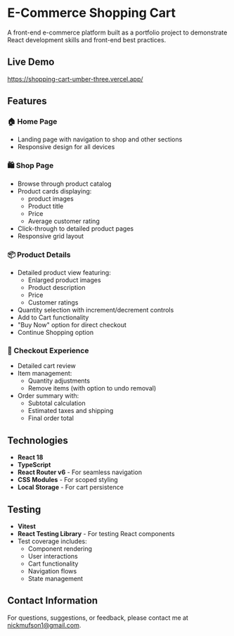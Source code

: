 # E-Commerce Shopping Cart

A front-end e-commerce platform built as a portfolio project to demonstrate React development skills and front-end best practices.

## Live Demo

https://shopping-cart-umber-three.vercel.app/

## Features

### 🏠 Home Page

- Landing page with navigation to shop and other sections
- Responsive design for all devices

### 🛍️ Shop Page

- Browse through product catalog
- Product cards displaying:
  - product images
  - Product title
  - Price
  - Average customer rating
- Click-through to detailed product pages
- Responsive grid layout

### 📦 Product Details

- Detailed product view featuring:
  - Enlarged product images
  - Product description
  - Price
  - Customer ratings
- Quantity selection with increment/decrement controls
- Add to Cart functionality
- "Buy Now" option for direct checkout
- Continue Shopping option

### 🛒 Checkout Experience

- Detailed cart review
- Item management:
  - Quantity adjustments
  - Remove items (with option to undo removal)
- Order summary with:
  - Subtotal calculation
  - Estimated taxes and shipping
  - Final order total

## Technologies

- **React 18**
- **TypeScript**
- **React Router v6** - For seamless navigation
- **CSS Modules** - For scoped styling
- **Local Storage** - For cart persistence

## Testing
* **Vitest**
* **React Testing Library** - For testing React components
* Test coverage includes:
   * Component rendering
   * User interactions
   * Cart functionality
   * Navigation flows
   * State management
 
## Contact Information

For questions, suggestions, or feedback, please contact me at nickmufson1@gmail.com.
